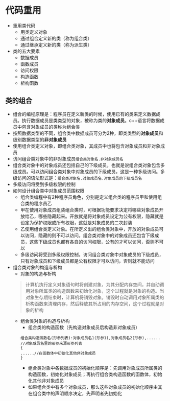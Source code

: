 # 代码重用  
* 重用类代码  
	* 用类定义对象  
	* 通过组合定义新的类（称为组合类）
	* 通过继承定义新的类（称为派生类）
* 类的五大要素  
	* 数据成员  
	* 函数成员  
	* 访问权限   
	* 构造函数  
	* 析构函数  
## 类的组合  
* 组合的编程原理是：程序员在定义新类的时候，使用已有的类来定义数据成员。执行数据成员是类类型的对象，被称为类的**对象成员**。c++语言将数据成员中包含对象成员的类称为组合类  
* 按照数据类型的不同，组合类中数据成员可分为2种，即类类型的**对象成员**和级别数据类型的**非对象成员**  
* 使用组合类定义对象，即组合类对象，其成员中也将包含对象成员和非对象成员  
* 访问组合类对象中的非对象成员`组合类对象名.非对象成员名`   
* 组合类对象中的对象成员还包括自己的下级成员，也就是说组合类对象包含多级成员。可以访问组合类对象中对象成员的下级成员，这是一种多级访问。多级访问的语法形式是：`组合类对象名.对象成员名.对象成员的下级成员名`  
* 多级访问将受到多级权限的控制  
* 如何设计组合类中对象成员范围权限  
	* 组合类编程中有2种程序员角色，分别是定义组合类的程序员甲和使用组合类的程序员乙  
	* 甲在使用对象成员组装组合类时，可根据功能要求决定将哪些对象成员开放给乙，哪些隐藏起来。开放就是将对象成员设定为公有权限，隐藏就是设定为保护权限或所有权限，这就是对象成员的二次封装  
	* 乙使用组合类定义对象。在所定义出的组合类对象中，开放的对象成员可以访问，隐藏的则不可以访问。组合类对象中的对象成员还包含下级成员，这些下级成员也都有各自的访问权限，公有的才可以访问，否则不可以  
	* 多级访问将受到多级权限控制。访问组合类对象中对象成员的下级成员，只有对象成员和下级成员都是公有权限才可以访问，否则就不能访问   
* 组合类对象的构造与析构  
	* 对象的构造与析构  
	> 计算机执行定义对象语句时将创建对象，为其分配内存空间，并自动调用对象所属类的构造函数来初始化对象，这个过程就是对象的构造。当对象生存期结束时，计算机将销毁对象。销毁时自动调用对象所属类的析构函数来清理内存，然后释放其所占用的内存空间，这个过程就是对象的析构  	  
	* 组合类对象的构造与析构
		* 组合类的构造函数（先构造对象成员后构造非对象成员）  
		```  
		组合类构造函数名(形参列表):对象成员名1(形参1),对象成员名2(形参),......     //对象成员名里的形参来源形参列表    
		{
		......//在函数体中初始化其他非对象成员  
		}  
		```  
		* 组合类对象中各数据成员的初始化顺序是：先调用对象成员所属类的构造函数，初始化对象成员；再执行组合类构造函数的函数体，初始化其他非对象成员  
		* 如果组合类中有多个对象成员，那么这些对象成员的初始化顺序由其在组合类中的声明顺序决定，先声明者先初始化    



